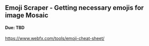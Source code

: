 ## Emoji Scraper - Getting necessary emojis for image Mosaic
#### Due: TBD

https://www.webfx.com/tools/emoji-cheat-sheet/
